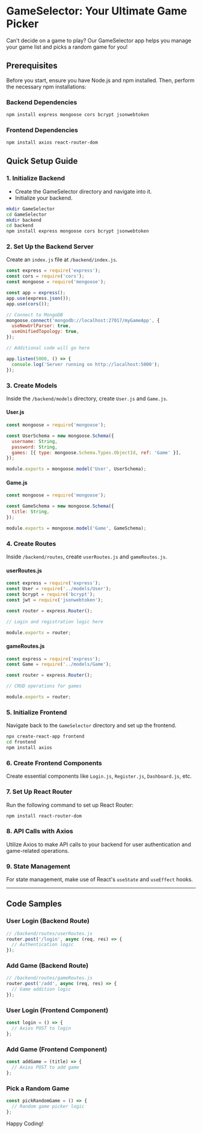 # GameSelector: Your Ultimate Game Picker

Can't decide on a game to play? Our GameSelector app helps you manage your game list and picks a random game for you!

## Prerequisites

Before you start, ensure you have Node.js and npm installed. Then, perform the necessary npm installations:

### Backend Dependencies
```bash
npm install express mongoose cors bcrypt jsonwebtoken
```

### Frontend Dependencies
```bash
npm install axios react-router-dom
```

## Quick Setup Guide

### 1. Initialize Backend

- Create the GameSelector directory and navigate into it.
- Initialize your backend.

```bash
mkdir GameSelector
cd GameSelector
mkdir backend
cd backend
npm install express mongoose cors bcrypt jsonwebtoken
```

### 2. Set Up the Backend Server

Create an `index.js` file at `/backend/index.js`.

```javascript
const express = require('express');
const cors = require('cors');
const mongoose = require('mongoose');

const app = express();
app.use(express.json());
app.use(cors());

// Connect to MongoDB
mongoose.connect('mongodb://localhost:27017/myGameApp', {
  useNewUrlParser: true,
  useUnifiedTopology: true,
});

// Additional code will go here

app.listen(5000, () => {
  console.log('Server running on http://localhost:5000');
});
```

### 3. Create Models

Inside the `/backend/models` directory, create `User.js` and `Game.js`.

#### User.js
```javascript
const mongoose = require('mongoose');

const UserSchema = new mongoose.Schema({
  username: String,
  password: String,
  games: [{ type: mongoose.Schema.Types.ObjectId, ref: 'Game' }],
});

module.exports = mongoose.model('User', UserSchema);
```

#### Game.js
```javascript
const mongoose = require('mongoose');

const GameSchema = new mongoose.Schema({
  title: String,
});

module.exports = mongoose.model('Game', GameSchema);
```

### 4. Create Routes

Inside `/backend/routes`, create `userRoutes.js` and `gameRoutes.js`.

#### userRoutes.js
```javascript
const express = require('express');
const User = require('../models/User');
const bcrypt = require('bcrypt');
const jwt = require('jsonwebtoken');

const router = express.Router();

// Login and registration logic here

module.exports = router;
```

#### gameRoutes.js
```javascript
const express = require('express');
const Game = require('../models/Game');

const router = express.Router();

// CRUD operations for games

module.exports = router;
```

### 5. Initialize Frontend

Navigate back to the `GameSelector` directory and set up the frontend.

```bash
npx create-react-app frontend
cd frontend
npm install axios
```

### 6. Create Frontend Components

Create essential components like `Login.js`, `Register.js`, `Dashboard.js`, etc.

### 7. Set Up React Router

Run the following command to set up React Router:
```bash
npm install react-router-dom
```

### 8. API Calls with Axios

Utilize Axios to make API calls to your backend for user authentication and game-related operations.

### 9. State Management

For state management, make use of React's `useState` and `useEffect` hooks.

---

## Code Samples

### User Login (Backend Route)

```javascript
// /backend/routes/userRoutes.js
router.post('/login', async (req, res) => {
  // Authentication logic
});
```

### Add Game (Backend Route)

```javascript
// /backend/routes/gameRoutes.js
router.post('/add', async (req, res) => {
  // Game addition logic
});
```

### User Login (Frontend Component)

```javascript
const login = () => {
  // Axios POST to login
};
```

### Add Game (Frontend Component)

```javascript
const addGame = (title) => {
  // Axios POST to add game
};
```

### Pick a Random Game

```javascript
const pickRandomGame = () => {
  // Random game picker logic
};
```

Happy Coding!
